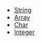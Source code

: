 - [String](/[[language]]/[[version]]/builtin-methods#string)
- [Array](/[[language]]/[[version]]/builtin-methods#array)
- [Char](/[[language]]/[[version]]/builtin-methods#char)
- [Integer](/[[language]]/[[version]]/builtin-methods#integer)
